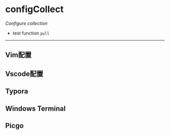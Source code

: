 # configCollect
*Configure collection*
- test function `pull`
--- 

## Vim配置


## Vscode配置

## Typora

## Windows Terminal

## Picgo
